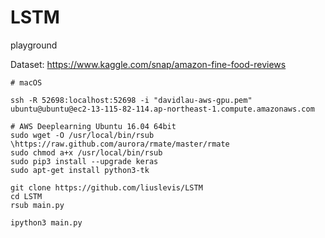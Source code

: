 # LSTM
playground

Dataset: https://www.kaggle.com/snap/amazon-fine-food-reviews

```
# macOS

ssh -R 52698:localhost:52698 -i "davidlau-aws-gpu.pem" ubuntu@ubuntu@ec2-13-115-82-114.ap-northeast-1.compute.amazonaws.com

# AWS Deeplearning Ubuntu 16.04 64bit
sudo wget -O /usr/local/bin/rsub \https://raw.github.com/aurora/rmate/master/rmate
sudo chmod a+x /usr/local/bin/rsub
sudo pip3 install --upgrade keras
sudo apt-get install python3-tk

git clone https://github.com/liuslevis/LSTM
cd LSTM
rsub main.py

ipython3 main.py
```
